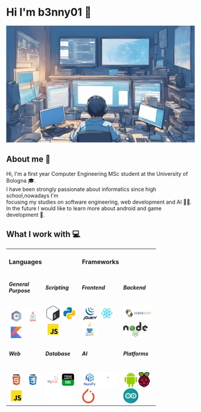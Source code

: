 # Hi I'm b3nny01 👋
<img src="_readmeImgs_/profileDesk.png" width="600px">

## About me 📒
<p style="width:600 px">
Hi, I'm a first year Computer Engineering MSc student at the University of Bologna 🎓.<br/>
I have been strongly passionate about informatics since high school,nowadays I'm<br/>
focusing my studies on software engineering, web development and AI 👨‍💻.<br/>
In the future I would like to learn more about android and game development 👾.
</p>

## What I work with 💻

<p align="center" style="width:600px">
<table>
<tr></tr>
<tr><td colspan="2"><h3>Languages</h3></td> <td colspan="2"><h3>Frameworks</h3></td></tr>
<tr>
    <td>
        <h5>General<br/>Purpose</h5><br/>
        <img src="_readmeImgs_/languages/c.svg" height="40px"/> <img src="_readmeImgs_/languages/java.svg" height="40px"/><br/><img src="_readmeImgs_/languages/kotlin.svg" height="40px"/> 
    </td>
    <td>
        <h5>Scripting<br/></h5><br/>
        <img src="_readmeImgs_/languages/bash.svg" height="40px"/> <img src="_readmeImgs_/languages/python.svg" height="40px"/><br/><img src="_readmeImgs_/languages/javascript.svg" height="40px"/>
    </td>
    <td>
        <h5>Frontend</h5><br/>
        <img src="_readmeImgs_/frameworks/jquery.png" height="40px"> <img src="_readmeImgs_/frameworks/react.svg" height="40px"><br/><img src="_readmeImgs_/frameworks/javafx.png" height="40px">
    </td>
    <td>
        <h5>Backend</h5><br/>
        <img src="_readmeImgs_/frameworks/hibernate.svg" height="40px"><br/><img src="_readmeImgs_/frameworks/node.png" height="40px">
    </td>
</tr>
<tr></tr>
<tr>
    <td>
        <h5>Web</h5><br/>
        <img src="_readmeImgs_/languages/html.svg" height="40px"/> <img src="_readmeImgs_/languages/css.svg" height="40px"/><br/><img src="_readmeImgs_/languages/javascript.svg" height="40px"/>
    </td>
    <td>
        <h5>Database</h5><br/>
        <img src="_readmeImgs_/languages/mysql.svg" height="40px"/><img src="_readmeImgs_/languages/db2.png" height="40px"/><br/><img src="_readmeImgs_/empty.png" height="40px"/>
    </td>
    <td >
        <h5>AI</h5><br/>
        <img src="_readmeImgs_/frameworks/numpy.png" height="40px"><img src="_readmeImgs_/frameworks/pandas.svg" height="40px"><br/><img src="_readmeImgs_/frameworks/pytorch.png" height="40px">
    </td>
    <td >
        <h5>Platforms</h5><br/>
        <img src="_readmeImgs_/frameworks/android.png" height="40px"><img src="_readmeImgs_/frameworks/raspberry-pi.svg" height="40px"><br/><img src="_readmeImgs_/frameworks/arduino.png" height="40px">
    </td>
</tr>
</table>
</p>
